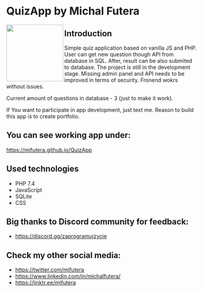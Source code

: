# QuizApp by Michal Futera

<a href="https://linktr.ee/mjfutera" target="_blank">
<img align="left" width="150" height="150" src="https://user-images.githubusercontent.com/100314711/210770917-b9f54dfa-052b-42d2-ad53-2dab36d75b45.png">
</a>


## Introduction
Simple quiz application based on vanilla JS and PHP. User can get new question though API from database in SQL. After, result can be also submited to database. 
The project is still in the development stage. Missing admin panel and API needs to be improved in terms of security. Fronend wokrs without issues.

Current amount of questions in database - 3 (just to make it work).

If You want to participate in app development, just text me. Reason to build this app is to create portfolio.

## You can see working app under:
https://mjfutera.github.io/QuizApp

## Used technologies
* PHP 7.4
* JavaScript
* SQLite
* CSS

## Big thanks to Discord community for feedback:
* https://discord.gg/zaprogramujzycie

## Check my other social media:
* https://twitter.com/mjfutera
* https://www.linkedin.com/in/michalfutera/
* https://linktr.ee/mjfutera
